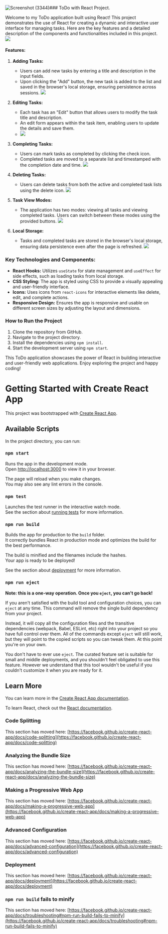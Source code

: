 ![Screenshot (3344)](https://github.com/singhshivaa/ToDo-with-react/assets/160582204/aac0c731-7bf3-4429-b5c3-6f983852000b)### ToDo with React Project.

Welcome to my ToDo application built using React! This project demonstrates the use of React for creating a dynamic and interactive user interface for managing tasks. Here are the key features and a detailed description of the components and functionalities included in this project.
![](https://github.com/singhshivaa/ToDo-with-react/assets/160582204/ead8b497-6b0d-4abf-a19a-d085c3dd2d4e)


#### Features:

1. **Adding Tasks:**
   - Users can add new tasks by entering a title and description in the input fields.
   - Upon clicking the "Add" button, the new task is added to the list and saved in the browser's local storage, ensuring persistence across sessions.
     ![](https://github.com/singhshivaa/ToDo-with-react/assets/160582204/15669af1-2209-4fa5-937e-bea022f5fe3e)

2. **Editing Tasks:**
   - Each task has an "Edit" button that allows users to modify the task title and description.
   - An edit form appears within the task item, enabling users to update the details and save them.
   - ![](https://github.com/singhshivaa/ToDo-with-react/assets/160582204/7a6e15a6-72cf-4612-94fb-5a4e7bd889fa)

3. **Completing Tasks:**
   - Users can mark tasks as completed by clicking the check icon.
   - Completed tasks are moved to a separate list and timestamped with the completion date and time.
     ![](https://github.com/singhshivaa/ToDo-with-react/assets/160582204/4ad9d69d-0dc9-4caf-a77c-c87bf9e2360c)


4. **Deleting Tasks:**
   - Users can delete tasks from both the active and completed task lists using the delete icon.
     ![](https://github.com/singhshivaa/ToDo-with-react/assets/160582204/4bff7ff6-3e30-4701-aec9-b4bf9057c3c4)

5. **Task View Modes:**
   - The application has two modes: viewing all tasks and viewing completed tasks. Users can switch between these modes using the provided buttons.
     ![](https://github.com/singhshivaa/ToDo-with-react/assets/160582204/2544aced-d22f-490d-b6a0-8db9ea68eb32)

6. **Local Storage:**
   - Tasks and completed tasks are stored in the browser's local storage, ensuring data persistence even after the page is refreshed.
     ![](https://github.com/singhshivaa/ToDo-with-react/assets/160582204/c2e66002-41f4-4c01-bff6-c418050154a1)


### Key Technologies and Components:

- **React Hooks:** Utilizes `useState` for state management and `useEffect` for side effects, such as loading tasks from local storage.
- **CSS Styling:** The app is styled using CSS to provide a visually appealing and user-friendly interface.
- **Icons:** Uses icons from `react-icons` for interactive elements like delete, edit, and complete actions.
- **Responsive Design:** Ensures the app is responsive and usable on different screen sizes by adjusting the layout and dimensions.

### How to Run the Project

1. Clone the repository from GitHub.
2. Navigate to the project directory.
3. Install the dependencies using `npm install`.
4. Start the development server using `npm start`.

This ToDo application showcases the power of React in building interactive and user-friendly web applications. Enjoy exploring the project and happy coding!








# Getting Started with Create React App

This project was bootstrapped with [Create React App](https://github.com/facebook/create-react-app).

## Available Scripts

In the project directory, you can run:

### `npm start`

Runs the app in the development mode.\
Open [http://localhost:3000](http://localhost:3000) to view it in your browser.

The page will reload when you make changes.\
You may also see any lint errors in the console.

### `npm test`

Launches the test runner in the interactive watch mode.\
See the section about [running tests](https://facebook.github.io/create-react-app/docs/running-tests) for more information.

### `npm run build`

Builds the app for production to the `build` folder.\
It correctly bundles React in production mode and optimizes the build for the best performance.

The build is minified and the filenames include the hashes.\
Your app is ready to be deployed!

See the section about [deployment](https://facebook.github.io/create-react-app/docs/deployment) for more information.

### `npm run eject`

**Note: this is a one-way operation. Once you `eject`, you can't go back!**

If you aren't satisfied with the build tool and configuration choices, you can `eject` at any time. This command will remove the single build dependency from your project.

Instead, it will copy all the configuration files and the transitive dependencies (webpack, Babel, ESLint, etc) right into your project so you have full control over them. All of the commands except `eject` will still work, but they will point to the copied scripts so you can tweak them. At this point you're on your own.

You don't have to ever use `eject`. The curated feature set is suitable for small and middle deployments, and you shouldn't feel obligated to use this feature. However we understand that this tool wouldn't be useful if you couldn't customize it when you are ready for it.

## Learn More

You can learn more in the [Create React App documentation](https://facebook.github.io/create-react-app/docs/getting-started).

To learn React, check out the [React documentation](https://reactjs.org/).

### Code Splitting

This section has moved here: [https://facebook.github.io/create-react-app/docs/code-splitting](https://facebook.github.io/create-react-app/docs/code-splitting)

### Analyzing the Bundle Size

This section has moved here: [https://facebook.github.io/create-react-app/docs/analyzing-the-bundle-size](https://facebook.github.io/create-react-app/docs/analyzing-the-bundle-size)

### Making a Progressive Web App

This section has moved here: [https://facebook.github.io/create-react-app/docs/making-a-progressive-web-app](https://facebook.github.io/create-react-app/docs/making-a-progressive-web-app)

### Advanced Configuration

This section has moved here: [https://facebook.github.io/create-react-app/docs/advanced-configuration](https://facebook.github.io/create-react-app/docs/advanced-configuration)

### Deployment

This section has moved here: [https://facebook.github.io/create-react-app/docs/deployment](https://facebook.github.io/create-react-app/docs/deployment)

### `npm run build` fails to minify

This section has moved here: [https://facebook.github.io/create-react-app/docs/troubleshooting#npm-run-build-fails-to-minify](https://facebook.github.io/create-react-app/docs/troubleshooting#npm-run-build-fails-to-minify)
